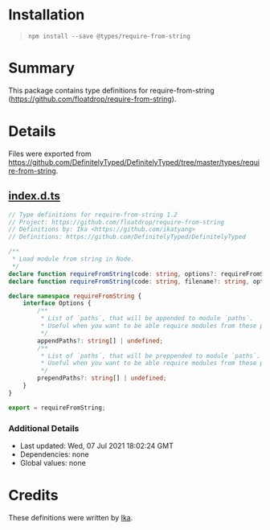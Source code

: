 # Installation
> `npm install --save @types/require-from-string`

# Summary
This package contains type definitions for require-from-string (https://github.com/floatdrop/require-from-string).

# Details
Files were exported from https://github.com/DefinitelyTyped/DefinitelyTyped/tree/master/types/require-from-string.
## [index.d.ts](https://github.com/DefinitelyTyped/DefinitelyTyped/tree/master/types/require-from-string/index.d.ts)
````ts
// Type definitions for require-from-string 1.2
// Project: https://github.com/floatdrop/require-from-string
// Definitions by: Ika <https://github.com/ikatyang>
// Definitions: https://github.com/DefinitelyTyped/DefinitelyTyped

/**
 * Load module from string in Node.
 */
declare function requireFromString(code: string, options?: requireFromString.Options): any;
declare function requireFromString(code: string, filename?: string, options?: requireFromString.Options): any;

declare namespace requireFromString {
    interface Options {
        /**
         * List of `paths`, that will be appended to module `paths`.
         * Useful when you want to be able require modules from these paths.
         */
        appendPaths?: string[] | undefined;
        /**
         * List of `paths`, that will be preppended to module `paths`.
         * Useful when you want to be able require modules from these paths.
         */
        prependPaths?: string[] | undefined;
    }
}

export = requireFromString;

````

### Additional Details
 * Last updated: Wed, 07 Jul 2021 18:02:24 GMT
 * Dependencies: none
 * Global values: none

# Credits
These definitions were written by [Ika](https://github.com/ikatyang).
